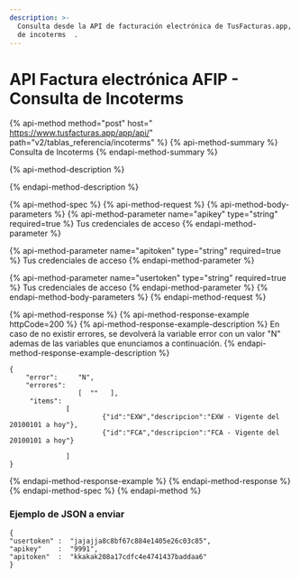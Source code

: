 ```yaml
---
description: >-
  Consulta desde la API de facturación electrónica de TusFacturas.app, la lista
  de incoterms  .
---
```


# API Factura electrónica AFIP  - Consulta de Incoterms

{% api-method method="post" host=" https://www.tusfacturas.app/app/api/" path="v2/tablas\_referencia/incoterms" %}
{% api-method-summary %}
Consulta de Incoterms
{% endapi-method-summary %}

{% api-method-description %}

{% endapi-method-description %}

{% api-method-spec %}
{% api-method-request %}
{% api-method-body-parameters %}
{% api-method-parameter name="apikey" type="string" required=true %}
Tus credenciales de acceso
{% endapi-method-parameter %}

{% api-method-parameter name="apitoken" type="string" required=true %}
Tus credenciales de acceso
{% endapi-method-parameter %}

{% api-method-parameter name="usertoken" type="string" required=true %}
Tus credenciales de acceso
{% endapi-method-parameter %}
{% endapi-method-body-parameters %}
{% endapi-method-request %}

{% api-method-response %}
{% api-method-response-example httpCode=200 %}
{% api-method-response-example-description %}
En caso de no existir errores, se devolverá la variable error con un valor "N" ademas de las variables que enunciamos a continuación.
{% endapi-method-response-example-description %}

```
{
    "error":     "N",
    "errores":   
                 [  ""   ],    
     "items":       
              [ 
                       {"id":"EXW","descripcion":"EXW - Vigente del 20100101 a hoy"},
                       {"id":"FCA","descripcion":"FCA - Vigente del 20100101 a hoy"}

              ]
}
```
{% endapi-method-response-example %}
{% endapi-method-response %}
{% endapi-method-spec %}
{% endapi-method %}

### Ejemplo de JSON a enviar

```text
{
"usertoken" :  "jajajja8c8bf67c884e1405e26c03c85",
"apikey"    :  "9991",
"apitoken"  :  "kkakak208a17cdfc4e4741437baddaa6"
}
```


